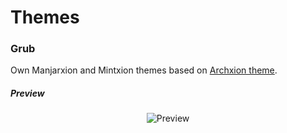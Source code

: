 # Themes

### Grub

Own Manjarxion and Mintxion themes based on [Archxion theme](https://github.com/Generator/Grub2-themes).

##### Preview

<p align="center"><img title="Preview" src="https://github.com/Madh93/themes/tree/master/grub/preview/manjarxion_preview.png"/></p>
